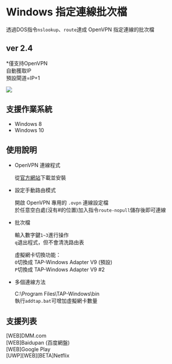 # Windows 指定連線批次檔
透過DOS指令`nslookup`、`route`達成 OpenVPN 指定連線的批次檔

## ver 2.4
*僅支持OpenVPN  
自動獲取IP  
預設閘道=IP+1

![](https://imgur.com/8SMQEKA.png)

## 支援作業系統
* Windows 8
* Windows 10

## 使用說明
* OpenVPN 連線程式

  從[官方網站](https://openvpn.net/community-downloads/)下載並安裝

* 設定手動路由模式

  開啟 OpenVPN 專用的 `.ovpn` 連線設定檔  
  於任意空白處(沒有#的位置)加入指令`route-nopull`儲存後即可連線

* 批次檔

  輸入數字鍵`1~3`進行操作  
  `q`退出程式，但不會清洗路由表

  虛擬網卡切換功能：  
  `O`切換成 TAP-Windows Adapter V9 (預設)  
  `P`切換成 TAP-Windows Adapter V9 #2

* 多個連線方法

  C:\Program Files\TAP-Windows\bin  
  執行`addtap.bat`可增加虛擬網卡數量

## 支援列表
[WEB]DMM.com  
[WEB]Baidupan (百度網盤)  
[WEB]Google Play  
[UWP][WEB][BETA]Netflix  
